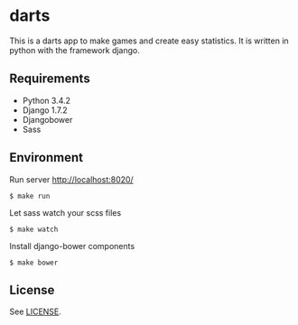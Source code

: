 # darts
This is a darts app to make games and create easy statistics. It is written in python with the framework django.

## Requirements

- Python 3.4.2
- Django 1.7.2
- Djangobower
- Sass

## Environment

Run server [http://localhost:8020/](http://localhost:8020/)

	$ make run

Let sass watch your scss files

	$ make watch

Install django-bower components

	$ make bower

## License

See [LICENSE](LICENSE).